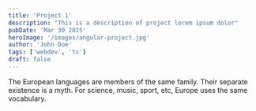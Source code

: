 ```yaml
---
title: 'Project 1'
description: "This is a description of project lorem ipsum dolor"
pubDate: 'Mar 30 2025'
heroImage: '/images/angular-project.jpg'
author: 'John Doe'
tags: ['webdev', 'ts']
draft: false
---
```

The European languages are members of the same family. Their separate existence is a myth. For science, music, sport, etc, Europe uses the same vocabulary.
